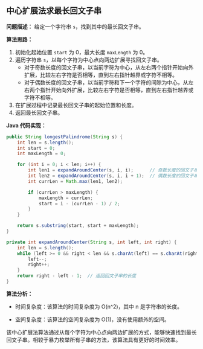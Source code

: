 ## 中心扩展法求最长回文子串

**问题描述：** 给定一个字符串 `s`，找到其中的最长回文子串。

**算法思路：**

1. 初始化起始位置 `start` 为 0，最大长度 `maxLength` 为 0。
2. 遍历字符串 `s`，以每个字符为中心点向两边扩展寻找回文子串。
   - 对于奇数长度的回文子串，以当前字符为中心，从左右两个指针开始向外扩展，比较左右字符是否相等，直到左右指针越界或字符不相等。
   - 对于偶数长度的回文子串，以当前字符和下一个字符的间隙为中心，从左右两个指针开始向外扩展，比较左右字符是否相等，直到左右指针越界或字符不相等。
3. 在扩展过程中记录最长回文子串的起始位置和长度。
4. 返回最长回文子串。

**Java 代码实现：**

```java
public String longestPalindrome(String s) {
    int len = s.length();
    int start = 0;
    int maxLength = 0;

    for (int i = 0; i < len; i++) {
        int len1 = expandAroundCenter(s, i, i);      // 奇数长度的回文子串
        int len2 = expandAroundCenter(s, i, i + 1);  // 偶数长度的回文子串
        int currLen = Math.max(len1, len2);

        if (currLen > maxLength) {
            maxLength = currLen;
            start = i - (currLen - 1) / 2;
        }
    }

    return s.substring(start, start + maxLength);
}

private int expandAroundCenter(String s, int left, int right) {
    int len = s.length();
    while (left >= 0 && right < len && s.charAt(left) == s.charAt(right)) {
        left--;
        right++;
    }
    return right - left - 1;  // 返回回文子串的长度
}
```

**算法分析：**

- 时间复杂度：该算法的时间复杂度为 O(n^2)，其中 n 是字符串的长度。

- 空间复杂度：该算法的空间复杂度为 O(1)，没有使用额外的空间。

该中心扩展法算法通过从每个字符为中心点向两边扩展的方式，能够快速找到最长回文子串。相较于暴力枚举所有子串的方法，该算法具有更好的时间效率。